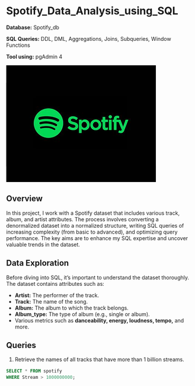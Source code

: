 # Spotify_Data_Analysis_using_SQL

**Database:** Spotify_db

**SQL Queries:** DDL, DML, Aggregations, Joins, Subqueries, Window Functions

**Tool using:** pgAdmin 4

![Spotify](https://github.com/Issita/Spotify_Data_Analysis_using_SQL/blob/main/spotify.png)

## Overview

In this project, I work with a Spotify dataset that includes various track, album, and artist attributes. The process involves converting a denormalized dataset into a normalized structure, writing SQL queries of increasing complexity (from basic to advanced), and optimizing query performance. The key aims are to enhance my SQL expertise and uncover valuable trends in the dataset.


## Data Exploration

Before diving into SQL, it’s important to understand the dataset thoroughly. The dataset contains attributes such as:

- **Artist:** The performer of the track.
- **Track:** The name of the song.
- **Album:** The album to which the track belongs.
- **Album_type:** The type of album (e.g., single or album).
- Various metrics such as **danceability, energy, loudness, tempo,** and more.

## Queries
1. Retrieve the names of all tracks that have more than 1 billion streams.
```sql
SELECT * FROM spotify
WHERE Stream > 1000000000;
```

